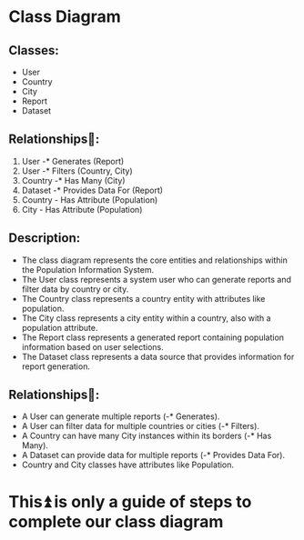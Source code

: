 

# Class Diagram

## Classes:
- User
- Country
- City
- Report
- Dataset

## Relationships👫:
1. User -* Generates (Report)
1. User -* Filters (Country, City)
1. Country -* Has Many (City)
1. Dataset -* Provides Data For (Report)
1. Country - Has Attribute (Population)
1. City - Has Attribute (Population)

## Description:

- The class diagram represents the core entities and relationships within the Population Information System.
- The User class represents a system user who can generate reports and filter data by country or city.
- The Country class represents a country entity with attributes like population.
- The City class represents a city entity within a country, also with a population attribute.
- The Report class represents a generated report containing population information based on user selections.
- The Dataset class represents a data source that provides information for report generation.

## Relationships👫:

- A User can generate multiple reports (-* Generates).
- A User can filter data for multiple countries or cities (-* Filters).
- A Country can have many City instances within its borders (-* Has Many).
- A Dataset can provide data for multiple reports (-* Provides Data For).
- Country and City classes have attributes like Population.

# This⏫ is only a guide of steps to complete our class diagram
